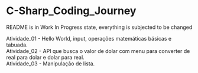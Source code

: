 # C-Sharp_Coding_Journey

README is in Work In Progress state, everything is subjected to be changed


Atividade_01 - Hello World, input, operações matemáticas básicas e tabuada.    
Atividade_02 - API que busca o valor de dolar com menu para converter de real para dolar e dolar para real.   
Atividade_03 - Manipulação de lista.    
